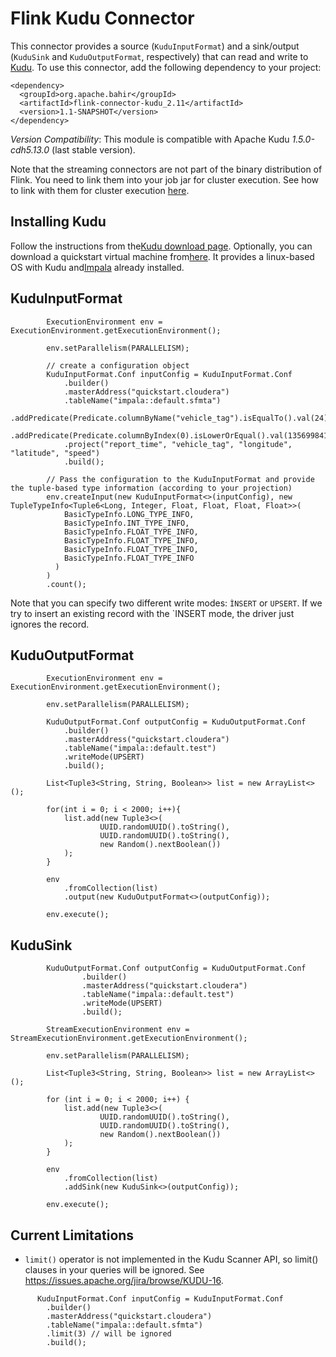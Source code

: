 # Flink Kudu Connector

This connector provides a source (```KuduInputFormat```) and a sink/output (```KuduSink``` and ```KuduOutputFormat```, respectively) that can read and write to [Kudu](https://kudu.apache.org/). To use this connector, add the
following dependency to your project:

    <dependency>
      <groupId>org.apache.bahir</groupId>
      <artifactId>flink-connector-kudu_2.11</artifactId>
      <version>1.1-SNAPSHOT</version>
    </dependency>

*Version Compatibility*: This module is compatible with Apache Kudu *1.5.0-cdh5.13.0* (last stable version).

Note that the streaming connectors are not part of the binary distribution of Flink. You need to link them into your job jar for cluster execution.
See how to link with them for cluster execution [here](https://ci.apache.org/projects/flink/flink-docs-release-1.3/dev/linking.html).

## Installing Kudu

Follow the instructions from the[Kudu download page](https://www.cloudera.com/documentation/kudu/latest/topics/kudu_installation.html).
Optionally, you can download a quickstart virtual machine from[here](https://kudu.apache.org/docs/quickstart.html). It provides a linux-based OS with Kudu and[Impala](https://impala.apache.org/) already installed. 

## KuduInputFormat

```
        ExecutionEnvironment env = ExecutionEnvironment.getExecutionEnvironment();

        env.setParallelism(PARALLELISM);

        // create a configuration object
        KuduInputFormat.Conf inputConfig = KuduInputFormat.Conf
            .builder()
            .masterAddress("quickstart.cloudera")
            .tableName("impala::default.sfmta")
            .addPredicate(Predicate.columnByName("vehicle_tag").isEqualTo().val(24))
            .addPredicate(Predicate.columnByIndex(0).isLowerOrEqual().val(1356998410))
            .project("report_time", "vehicle_tag", "longitude", "latitude", "speed")
            .build();
            
        // Pass the configuration to the KuduInputFormat and provide the tuple-based type information (according to your projection)
        env.createInput(new KuduInputFormat<>(inputConfig), new TupleTypeInfo<Tuple6<Long, Integer, Float, Float, Float, Float>>(
            BasicTypeInfo.LONG_TYPE_INFO,
            BasicTypeInfo.INT_TYPE_INFO,
            BasicTypeInfo.FLOAT_TYPE_INFO,
            BasicTypeInfo.FLOAT_TYPE_INFO,
            BasicTypeInfo.FLOAT_TYPE_INFO,
            BasicTypeInfo.FLOAT_TYPE_INFO
          )
        )
        .count();
```

Note that you can specify two different write modes: `ÌNSERT` or `UPSERT`. If we try to insert an existing record with the `INSERT mode, the driver just ignores the record.

## KuduOutputFormat

```
        ExecutionEnvironment env = ExecutionEnvironment.getExecutionEnvironment();

        env.setParallelism(PARALLELISM);
        
        KuduOutputFormat.Conf outputConfig = KuduOutputFormat.Conf
            .builder()
            .masterAddress("quickstart.cloudera")
            .tableName("impala::default.test")
            .writeMode(UPSERT)
            .build();

        List<Tuple3<String, String, Boolean>> list = new ArrayList<>();

        for(int i = 0; i < 2000; i++){
            list.add(new Tuple3<>(
                    UUID.randomUUID().toString(),
                    UUID.randomUUID().toString(),
                    new Random().nextBoolean())
            );
        }

        env
            .fromCollection(list)
            .output(new KuduOutputFormat<>(outputConfig));

        env.execute();
```

## KuduSink

```
        KuduOutputFormat.Conf outputConfig = KuduOutputFormat.Conf
                .builder()
                .masterAddress("quickstart.cloudera")
                .tableName("impala::default.test")
                .writeMode(UPSERT)
                .build();

        StreamExecutionEnvironment env = StreamExecutionEnvironment.getExecutionEnvironment();

        env.setParallelism(PARALLELISM);

        List<Tuple3<String, String, Boolean>> list = new ArrayList<>();

        for (int i = 0; i < 2000; i++) {
            list.add(new Tuple3<>(
                    UUID.randomUUID().toString(),
                    UUID.randomUUID().toString(),
                    new Random().nextBoolean())
            );
        }

        env
            .fromCollection(list)
            .addSink(new KuduSink<>(outputConfig));

        env.execute();
```
     


## Current Limitations

* `limit()` operator is not implemented in the Kudu Scanner API, so limit() clauses in your queries will be ignored. See https://issues.apache.org/jira/browse/KUDU-16.

```
      KuduInputFormat.Conf inputConfig = KuduInputFormat.Conf
        .builder()
        .masterAddress("quickstart.cloudera")
        .tableName("impala::default.sfmta")
        .limit(3) // will be ignored
        .build();

```